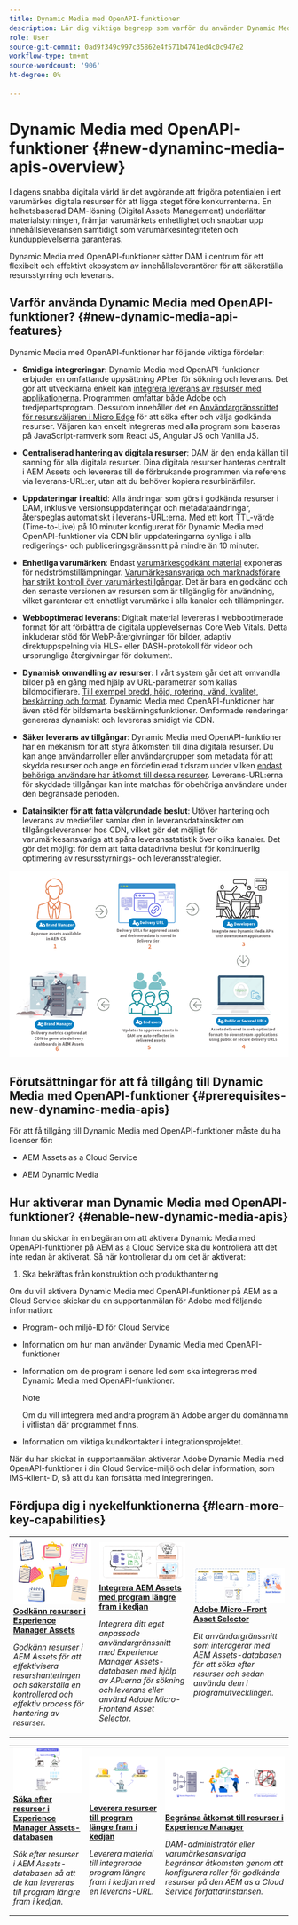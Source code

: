 ```yaml
---
title: Dynamic Media med OpenAPI-funktioner
description: Lär dig viktiga begrepp som varför du använder Dynamic Media med OpenAPI-funktioner och hur du aktiverar det.
role: User
source-git-commit: 0ad9f349c997c35862e4f571b4741ed4c0c947e2
workflow-type: tm+mt
source-wordcount: '906'
ht-degree: 0%

---
```


# Dynamic Media med OpenAPI-funktioner {#new-dynaminc-media-apis-overview}

I dagens snabba digitala värld är det avgörande att frigöra potentialen i ert varumärkes digitala resurser för att ligga steget före konkurrenterna. En helhetsbaserad DAM-lösning (Digital Assets Management) underlättar materialstyrningen, främjar varumärkets enhetlighet och snabbar upp innehållsleveransen samtidigt som varumärkesintegriteten och kundupplevelserna garanteras.

Dynamic Media med OpenAPI-funktioner sätter DAM i centrum för ett flexibelt och effektivt ekosystem av innehållsleverantörer för att säkerställa resursstyrning och leverans.

## Varför använda Dynamic Media med OpenAPI-funktioner? {#new-dynamic-media-api-features}

Dynamic Media med OpenAPI-funktioner har följande viktiga fördelar:

* **Smidiga integreringar**: Dynamic Media med OpenAPI-funktioner erbjuder en omfattande uppsättning API:er för sökning och leverans. Det gör att utvecklarna enkelt kan [integrera leverans av resurser med applikationerna](/help/assets/integrate-new-dynamic-media-apis.md). Programmen omfattar både Adobe och tredjepartsprogram. Dessutom innehåller det en [Användargränssnittet för resursväljaren i Micro Edge](/help/assets/asset-selector.md) för att söka efter och välja godkända resurser. Väljaren kan enkelt integreras med alla program som baseras på JavaScript-ramverk som React JS, Angular JS och Vanilla JS.

* **Centraliserad hantering av digitala resurser**: DAM är den enda källan till sanning för alla digitala resurser. Dina digitala resurser hanteras centralt i AEM Assets och levereras till de förbrukande programmen via referens via leverans-URL:er, utan att du behöver kopiera resurbinärfiler.

* **Uppdateringar i realtid**: Alla ändringar som görs i godkända resurser i DAM, inklusive versionsuppdateringar och metadataändringar, återspeglas automatiskt i leverans-URL:erna. Med ett kort TTL-värde (Time-to-Live) på 10 minuter konfigurerat för Dynamic Media med OpenAPI-funktioner via CDN blir uppdateringarna synliga i alla redigerings- och publiceringsgränssnitt på mindre än 10 minuter.

* **Enhetliga varumärken**: Endast [varumärkesgodkänt material](/help/assets/approved-assets.md) exponeras för nedströmstillämpningar. [Varumärkesansvariga och marknadsförare har strikt kontroll över varumärkestillgångar](/help/assets/restrict-assets-delivery.md). Det är bara en godkänd och den senaste versionen av resursen som är tillgänglig för användning, vilket garanterar ett enhetligt varumärke i alla kanaler och tillämpningar.

* **Webboptimerad leverans**: Digitalt material levereras i webboptimerade format för att förbättra de digitala upplevelsernas Core Web Vitals. Detta inkluderar stöd för WebP-återgivningar för bilder, adaptiv direktuppspelning via HLS- eller DASH-protokoll för videor och ursprungliga återgivningar för dokument.

* **Dynamisk omvandling av resurser**: I vårt system går det att omvandla bilder på en gång med hjälp av URL-parametrar som kallas bildmodifierare. [Till exempel bredd, höjd, rotering, vänd, kvalitet, beskärning och format](/help/assets/deliver-assets-apis.md). Dynamic Media med OpenAPI-funktioner har även stöd för bildsmarta beskärningsfunktioner. Omformade renderingar genereras dynamiskt och levereras smidigt via CDN.

* **Säker leverans av tillgångar**: Dynamic Media med OpenAPI-funktioner har en mekanism för att styra åtkomsten till dina digitala resurser. Du kan ange användarroller eller användargrupper som metadata för att skydda resurser och ange en fördefinierad tidsram under vilken [endast behöriga användare har åtkomst till dessa resurser](/help/assets/restrict-assets-delivery.md). Leverans-URL:erna för skyddade tillgångar kan inte matchas för obehöriga användare under den begränsade perioden.

* **Datainsikter för att fatta välgrundade beslut**: Utöver hantering och leverans av mediefiler samlar den in leveransdatainsikter om tillgångsleveranser hos CDN, vilket gör det möjligt för varumärkesansvariga att spåra leveransstatistik över olika kanaler. Det gör det möjligt för dem att fatta datadrivna beslut för kontinuerlig optimering av resursstyrnings- och leveransstrategier.

![Nytt dataflödesdiagram för Dynamic Media](assets/dm-openapi-dfd.png)

## Förutsättningar för att få tillgång till Dynamic Media med OpenAPI-funktioner {#prerequisites-new-dynaminc-media-apis}

För att få tillgång till Dynamic Media med OpenAPI-funktioner måste du ha licenser för:

* AEM Assets as a Cloud Service

* AEM Dynamic Media

## Hur aktiverar man Dynamic Media med OpenAPI-funktioner? {#enable-new-dynamic-media-apis}

Innan du skickar in en begäran om att aktivera Dynamic Media med OpenAPI-funktioner på AEM as a Cloud Service ska du kontrollera att det inte redan är aktiverat. Så här kontrollerar du om det är aktiverat:

1. Ska bekräftas från konstruktion och produkthantering

Om du vill aktivera Dynamic Media med OpenAPI-funktioner på AEM as a Cloud Service skickar du en supportanmälan för Adobe med följande information:

* Program- och miljö-ID för Cloud Service

* Information om hur man använder Dynamic Media med OpenAPI-funktioner

* Information om de program i senare led som ska integreras med Dynamic Media med OpenAPI-funktioner.

  >[!NOTE]
  >
  > Om du vill integrera med andra program än Adobe anger du domännamn i vitlistan där programmet finns.

* Information om viktiga kundkontakter i integrationsprojektet.

När du har skickat in supportanmälan aktiverar Adobe Dynamic Media med OpenAPI-funktioner i din Cloud Service-miljö och delar information, som IMS-klient-ID, så att du kan fortsätta med integreringen.

## Fördjupa dig i nyckelfunktionerna {#learn-more-key-capabilities}

<table>
<td>
   <a href="/help/assets/approved-assets.md">
   <img alt="Godkänn resurser i Experience Manager Assets" src="./assets/approved-assets.jpeg" />
   </a>
   <div>
      <a href="/help/assets/approved-assets.md">
      <strong>Godkänn resurser i Experience Manager Assets</strong>
      </a>
   </div>
   <p>
      <em>Godkänn resurser i AEM Assets för att effektivisera resurshanteringen och säkerställa en kontrollerad och effektiv process för hantering av resurser.</em>
   </p>
</td>
<td>
   <a href="/help/assets/integrate-new-dynamic-media-apis.md">
   <img alt="Integrera AEM Assets med program längre fram i kedjan" src="./assets/asset-selector-integration.png" />
   </a>
   <div>
      <a href="/help/assets/integrate-new-dynamic-media-apis.md">
      <strong>Integrera AEM Assets med program längre fram i kedjan</strong>
      </a>
   </div>
   <p>
      <em>Integrera ditt eget anpassade användargränssnitt med Experience Manager Assets-databasen med hjälp av API:erna för sökning och leverans eller använd Adobe Micro-Frontend Asset Selector.</em>
   </p>
</td>
<td>
   <a href="/help/assets/asset-selector.md">
   <img alt="Adobe Asset Selector" src="./assets/asset-selector-prereqs.png" />
   </a>
   <div>
      <a href="/help/assets/asset-selector.md">
      <strong>Adobe Micro-Front Asset Selector</strong>
      </a>
   </div>
   <p>
      <em>Ett användargränssnitt som interagerar med AEM Assets-databasen för att söka efter resurser och sedan använda dem i programutvecklingen.</em>
   </p>
</td>
</table>
<table>
<td>
   <a href="/help/assets/search-assets-api.md">
   <img alt="Sök i Experience Manager Assets-resurskatalog" src="./assets/search-assets-api-overview.png" />
   </a>
   <div>
      <a href="/help/assets/search-assets-api.md">
      <strong>Söka efter resurser i Experience Manager Assets-databasen</strong>
      </a>
   </div>
   <p>
      <em>Sök efter resurser i AEM Assets-databasen så att de kan levereras till program längre fram i kedjan.</em>
   </p>
</td>
<td>
   <a href="/help/assets/deliver-assets-apis.md">
   <img alt="Leverera resurser till program längre fram i kedjan" src="./assets/delivery-url.png" />
   </a>
   <div>
      <a href="/help/assets/deliver-assets-apis.md">
      <strong>Leverera resurser till program längre fram i kedjan</strong>
      </a>
   </div>
   <p>
      <em>Leverera material till integrerade program längre fram i kedjan med en leverans-URL.</em>
   </p>
</td>
<td>
   <a href="/help/assets/restrict-assets-delivery.md">
   <img alt="Begränsa åtkomst till resurser i Experience Manager" src="./assets/restricted-access.png" />
   </a>
   <div>
      <a href="/help/assets/restrict-assets-delivery.md">
      <strong>Begränsa åtkomst till resurser i Experience Manager</strong>
      </a>
   </div>
   <p>
      <em> DAM-administratör eller varumärkesansvariga begränsar åtkomsten genom att konfigurera roller för godkända resurser på den AEM as a Cloud Service författarinstansen.</em>
   </p>
</td>
</table>

